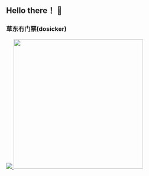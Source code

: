## Hello there！ 👋
### 草东冇门票(dosicker)

<!--
**dosicker/dosicker** is a ✨ _special_ ✨ repository because its `README.md` (this file) appears on your GitHub profile.

Here are some ideas to get you started:

- 🔭 I’m currently working on ...
- 🌱 I’m currently learning ...
- 👯 I’m looking to collaborate on ...
- 🤔 I’m looking for help with ...
- 💬 Ask me about ...
- 📫 How to reach me: ...
- 😄 Pronouns: ...
- ⚡ Fun fact: ...
-->

<!-- <a href="javaScript:">
  <img height="180em" src="https://github-readme-stats.vercel.app/api?username=dosicker&show_icons=true&title_color=fff&icon_color=FF9600&text_color=ddd&bg_color=111">
  <img height="180em" src="https://github-readme-stats.vercel.app/api/top-langs/?username=dosicker&layout=compact&langs_count=9&title_color=FF9600&text_color=fff&bg_color=50,111,333" alt="dosicker :: Top Langs" />
</a> -->

<p>
  <a href="javaScript:">
    <img src="https://github-readme-stats.vercel.app/api?username=dosicker&count_private=true&show_icons=true&bg_color=50,111,333&title_color=fff&text_color=ddd&icon_color=FF9600"/>
    <img width="350em" src="https://github-readme-stats.vercel.app/api/top-langs/?username=dosicker&layout=compact&langs_count=9&bg_color=50,111,333&title_color=fff&text_color=ddd&title='My Top Langs'"/>
  </a>
</p>
